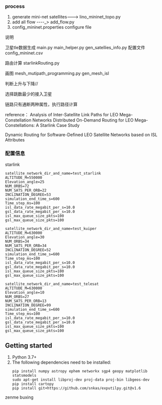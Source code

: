 ### process

1. generate mini-net satellites---> lino_mininet_topo.py
2. add all flow ----_> add_flow.py
3. config_mininet.properties configure file

说明

卫星tle数据生成 main.py  main_helper.py  gen_satellies_info.py
配置文件 config_mininet.csv

路由计算 starlinkRouting.py

画图  mesh_mutipath_programming.py gen_mesh_isl

判断上升与下降//

选择跳数最少的接入卫星

链路只有通断两种属性，执行路径计算

reference：
Analysis of Inter-Satellite Link Paths for LEO Mega-Constellation Networks
Distributed On-Demand Routing for LEO Mega-Constellations: A Starlink Case Study

Dynamic Routing for Software-Defined LEO Satellite Networks based on ISL Attributes

### 配置信息

starlink

```
satellite_network_dir_and_name=test_starlink
ALTITUDE_M=550000
Elevation_angle=25
NUM_ORBS=72
NUM_SATS_PER_ORB=22
INCLINATION_DEGREE=53
simulation_end_time_s=600
Time_step_ms=100
isl_data_rate_megabit_per_s=10.0
gsl_data_rate_megabit_per_s=10.0
isl_max_queue_size_pkts=100
gsl_max_queue_size_pkts=100
```

```
satellite_network_dir_and_name=test_kuiper
ALTITUDE_M=630000
Elevation_angle=30
NUM_ORBS=34
NUM_SATS_PER_ORB=34
INCLINATION_DEGREE=52
simulation_end_time_s=600
Time_step_ms=100
isl_data_rate_megabit_per_s=10.0
gsl_data_rate_megabit_per_s=10.0
isl_max_queue_size_pkts=100
gsl_max_queue_size_pkts=100
```

```
satellite_network_dir_and_name=test_telesat
ALTITUDE_M=630000
Elevation_angle=10
NUM_ORBS=27
NUM_SATS_PER_ORB=13
INCLINATION_DEGREE=99
simulation_end_time_s=600
Time_step_ms=100
isl_data_rate_megabit_per_s=10.0
gsl_data_rate_megabit_per_s=10.0
isl_max_queue_size_pkts=100
gsl_max_queue_size_pkts=100

```


## Getting started

1. Python 3.7+
2. The following dependencies need to be installed:
   ```
   pip install numpy astropy ephem networkx sgp4 geopy matplotlib statsmodels
   sudo apt-get install libproj-dev proj-data proj-bin libgeos-dev
   pip install cartopy
   pip install git+https://github.com/snkas/exputilpy.git@v1.6
   ```

zenme buxing
